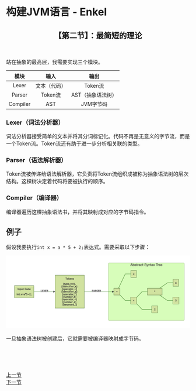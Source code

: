 # 构建JVM语言 - Enkel

<h2 align="center">【第二节】：最简短的理论</h2>


</br>

站在抽象的最高层，我需要实现三个模块。

|模块|输入|输出|
|:-:|:-:|:-:|
|Lexer|文本（代码）|Token流|
|Parser|Token流|AST（抽象语法树）|
|Compiler|AST|JVM字节码|

### Lexer（词法分析器）

词法分析器接受简单的文本并将其分词标记化。代码不再是无意义的字节流，而是一个Token流。Token流还有助于进一步分析相关联的类型。

### Parser（语法解析器）

Token流被传递给语法解析器，它负责将Token流组织成被称为抽象语法树的层次结构。这棵树决定着代码将要被执行的顺序。

### Compiler（编译器）

编译器遍历这棵抽象语法书，并将其映射成对应的字节码指令。

## 例子

假设我要执行`int x = a * 5 + 2;`表达式。需要采取以下步骤：

![step](./img/01-step.png)

一旦抽象语法树被创建后，它就需要被编译器映射成字节码。

</br></br></br>

<div align="left"><a href="./00-介绍.md">上一节</a></div>

<div align="left"><a href="./01-最简短的理论.md">下一节</a></div>